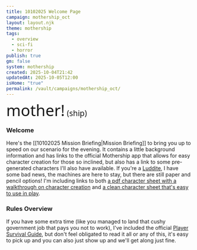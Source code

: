 ```yaml
---
title: 10102025 Welcome Page
campaign: mothership_oct
layout: layout.njk
theme: mothership
tags:
  - overview
  - sci-fi
  - horror
publish: true
gm: false
system: mothership
created: 2025-10-04T21:42
updatedAt: 2025-10-05T12:00
isHome: "true"
permalink: /vault/campaigns/mothership_oct/
---
```

<style>
  /* 1) Register the font (adjust the family name if needed) */
  @font-face {
    font-family: "Caramello Free";
    src: url("/assets/fonts/Caramello%20Free.woff2") format("woff2");
    font-weight: 400;
    font-style: normal;
    font-display: swap;
  }

  /* 2) Use it on your wordmark (with fallbacks) */
  .wordmark {
    font-family: "Caramello Free", system-ui, -apple-system, "Segoe UI", Roboto, Arial, sans-serif;
    line-height: 1;
  }

  .wordmark span { font-size: 3em; }
  .wordmark b { font-size: 50%; font-weight: normal; }
</style>

<p class="wordmark"><span>mother!<b> (ship)</b></span></p>

### Welcome
Here's the [[10102025 Mission Briefing|Mission Briefing]] to bring you up to speed on our scenario for the evening. It contains a little background information and has links to the official Mothership app that allows for easy character creation for those so inclined, but also has a link to some pre-generated characters I'll also have available. If you're a [Luddite](https://en.wikipedia.org/wiki/Luddite), I have some bad news, the machines are here to stay, but there are still paper and pencil options! I'm including links to both [a pdf character sheet with a walkthrough on character creation](/assets/pdfs/Mothership_Character_Profile_advanced.pdf) and [a clean character sheet that's easy to use in play](/assets/pdfs/Mothership_Character_Profile_basic.pdf).

### Rules Overview
If you have some extra time (like you managed to land that cushy government job that pays you not to work), I've included the official [Player Survival Guide](/assets/pdfs/Player-Survival-Guide-v1.2.pdf), but don't feel obligated to read it all or any of this, it's easy to pick up and you can also just show up and we'll get along just fine.

